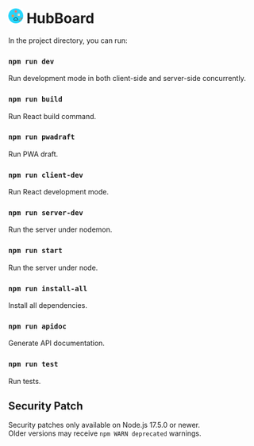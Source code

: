 # <img src="https://raw.githubusercontent.com/hotomho/CSCI3100Project_HubBoard/main/client/src/image/HubBoard.svg" width="30" height="30" alt="HubBoard" title="HubBoard"> HubBoard

In the project directory, you can run:

### `npm run dev`
Run development mode in both client-side and server-side concurrently.

### `npm run build`
Run React build command.

### `npm run pwadraft`
Run PWA draft.

### `npm run client-dev`
Run React development mode.

### `npm run server-dev`
Run the server under nodemon.

### `npm run start` 
Run the server under node.

### `npm run install-all`
Install all dependencies.

### `npm run apidoc`
Generate API documentation.

### `npm run test`
Run tests.

## Security Patch
Security patches only available on Node.js 17.5.0 or newer.  
Older versions may receive `npm WARN deprecated` warnings.
